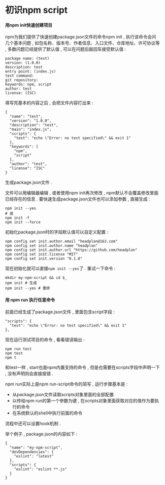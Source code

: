 # 初识npm script

#### 用npm init快速创建项目

npm为我们提供了快速创建package.json文件的命令npm init , 执行该命令会问几个基本问题 , 如包名称、版本号、作者信息、入口文件、仓库地址、许可协议等 , 多数问题已经提供了默认值 , 可以在问题后敲回车接受默认值 :

```
package name: (test)
version: (1.0.0)
description: test
entry point: (index.js)
test command:
git repository:
keywords: npm, script
author: test
license: (ISC)
```

填写完基本的内容之后 , 会把文件内容打出来 :

```
{
  "name": "test",
  "version": "1.0.0",
  "description": "test",
  "main": "index.js",
  "scripts": {
    "test": "echo \"Error: no test specified\" && exit 1"
  },
  "keywords": [
    "npm",
    "script"
  ],
  "author": "test",
  "license": "ISC"
}
```

生成package.json文件 .

文件可以用编辑器编辑 , 或者使用npm init再次修改 , npm默认不会覆盖修改里面已经存在的信息 . 要快速生成package.json文件也可以添加参数 , 直接生成 :

```
npm init --yes
# 或
npm init -f
npm init --force
```

初始化package.json时的字段默认值可以自定义配置 :

```
npm config set init.author.email "headplan@163.com"
npm config set init.author.name "headplan"
npm config set init.author.url "https://github.com/headplan"
npm config set init.license "MIT"
npm config set init.version "0.1.0"
```

现在初始化就可以直接`npm init --yes`了 . 重试一下命令 :

```
mkdir my-npm-script && cd $_
npm init # 生成
npm init --yes # 重排
```

#### 用 npm run 执行任意命令

前面已经生成了package.json文件 , 里面包含script字段 :

```
"scripts": {
  "test": "echo \"Error: no test specified\" && exit 1"
},
```

现在运行测试项目的命令 , 看看错误输出 :

```
npm run test
npm test
npm t
```

和test一样 , start也是npm内置支持的命令 , 但是也需要在scripts字段中声明一下 , 没有声明则会直接报错 .

npm run实际上是npm run-script命令的简写 , 运行步骤基本是 :

* 从package.json文件读取scripts对象里面的全部配置
* 以传给npm run的第一个参数为键 , 在scripts对象里面获取对应的值作为要执行的命令
* 在系统默认的shell中执行前面的命令

流程中还可以设置hook机制 .

举个例子 , package.json的内容如下 :

```
{
  "name": "my-npm-script",
  "devDependencies": {
    "eslint": "latest"
  },
  "scripts": {
    "eslint": "eslint **.js"
  }
}
```



